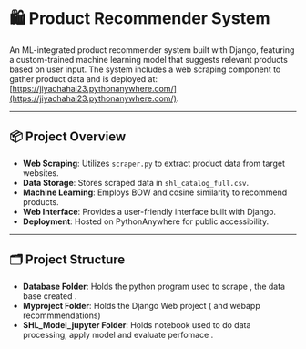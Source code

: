 # 🛍️ Product Recommender System

An ML-integrated  product recommender system built with Django, featuring a custom-trained machine learning model that suggests relevant products based on user input. The system includes a web scraping component to gather product data and is deployed at: [https://jiyachahal23.pythonanywhere.com/](https://jiyachahal23.pythonanywhere.com/).

---

## 📦 Project Overview

- **Web Scraping**: Utilizes `scraper.py` to extract product data from target websites.
- **Data Storage**: Stores scraped data in `shl_catalog_full.csv`.
- **Machine Learning**: Employs BOW and cosine similarity to recommend products.
- **Web Interface**: Provides a user-friendly interface built with Django.
- **Deployment**: Hosted on PythonAnywhere for public accessibility.

---

## 🗂️ Project Structure
- **Database Folder**: Holds the python program used to scrape , the data base created .
- **Myproject Folder**: Holds the Django Web project ( and webapp recommmendations)
- **SHL_Model_jupyter Folder**: Holds notebook used to do  data processing, apply model  and evaluate perfomace .
